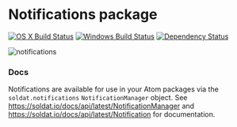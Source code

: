 # Notifications package
[![OS X Build Status](https://travis-ci.org/soldat/notifications.svg?branch=master)](https://travis-ci.org/soldat/notifications) [![Windows Build Status](https://ci.appveyor.com/api/projects/status/ps3p8tj2okw57x0e/branch/master?svg=true)](https://ci.appveyor.com/project/Atom/notifications/branch/master) [![Dependency Status](https://david-dm.org/soldat/notifications.svg)](https://david-dm.org/soldat/notifications)

![notifications](https://cloud.githubusercontent.com/assets/69169/5176406/350d0e80-73fd-11e4-8101-1776b9d6d8bf.gif)

### Docs

Notifications are available for use in your Atom packages via the `soldat.notifications` `NotificationManager` object. See
https://soldat.io/docs/api/latest/NotificationManager and https://soldat.io/docs/api/latest/Notification for documentation.
